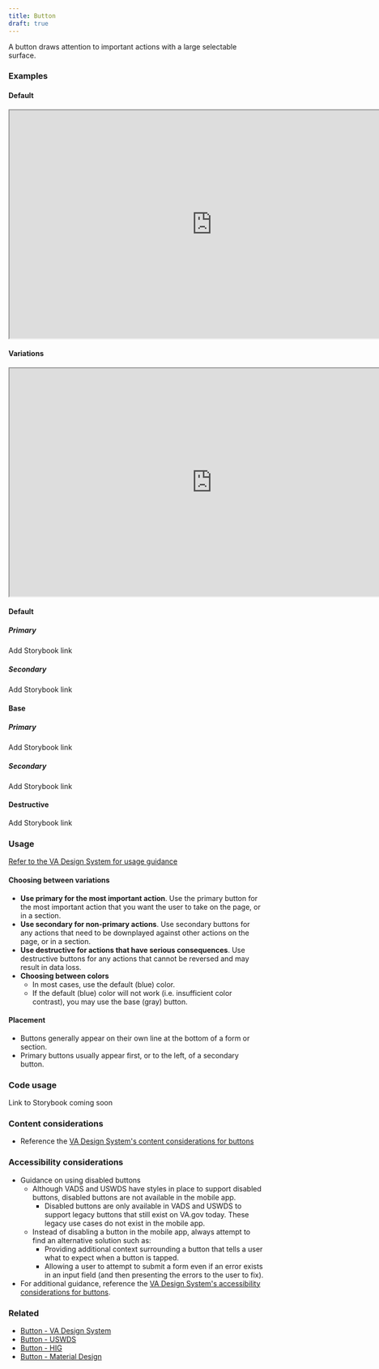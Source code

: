 ```yaml
---
title: Button
draft: true
---
```


A button draws attention to important actions with a large selectable surface.

### Examples

#### Default
<iframe width="800" height="450" alt="Image of master component in Figma showing light and dark mode" src="https://www.figma.com/embed?embed_host=share&url=https%3A%2F%2Fwww.figma.com/file/QVLPB3eOunmKrgQOuOt0SU/%F0%9F%93%90-DesignLibrary2.0---VAMobile?type=design&node-id=10341-3287&mode=design&t=itJXJkPhyWC7fqJm-4" allowfullscreen></iframe>

#### Variations
<iframe width="800" height="450" alt="Image of component examples in Figma" src="https://www.figma.com/embed?embed_host=share&url=https%3A%2F%2Fwww.figma.com/file/QVLPB3eOunmKrgQOuOt0SU/%F0%9F%93%90-DesignLibrary2.0---VAMobile?type=design&node-id=10341-3309&mode=design&t=itJXJkPhyWC7fqJm-4" allowfullscreen></iframe>

#### Default

##### Primary
Add Storybook link

##### Secondary
Add Storybook link

#### Base

##### Primary
Add Storybook link

##### Secondary
Add Storybook link

#### Destructive
Add Storybook link

### Usage
[Refer to the VA Design System for usage guidance](https://design.va.gov/components/button/)

#### Choosing between variations
* **Use primary for the most important action**. Use the primary button for the most important action that you want the user to take on the page, or in a section.
* **Use secondary for non-primary actions**. Use secondary buttons for any actions that need to be downplayed against other actions on the page, or in a section.
* **Use destructive for actions that have serious consequences**. Use destructive buttons for any actions that cannot be reversed and may result in data loss.
* **Choosing between colors**
    * In most cases, use the default (blue) color.
	* If the default (blue) color will not work (i.e. insufficient color contrast), you may use the base (gray) button.

#### Placement
* Buttons generally appear on their own line at the bottom of a form or section.
* Primary buttons usually appear first, or to the left, of a secondary button.

### Code usage
Link to Storybook coming soon

### Content considerations
* Reference the [VA Design System's content considerations for buttons](https://design.va.gov/components/alert#content-considerations)

### Accessibility considerations
* Guidance on using disabled buttons
    * Although VADS and USWDS have styles in place to support disabled buttons, disabled buttons are not available in the mobile app.
        * Disabled buttons are only available in VADS and USWDS to support legacy buttons that still exist on VA.gov today. These legacy use cases do not exist in the mobile app.
    * Instead of disabling a button in the mobile app, always attempt to find an alternative solution such as:
        * Providing additional context surrounding a button that tells a user what to expect when a button is tapped.
        * Allowing a user to attempt to submit a form even if an error exists in an input field (and then presenting the errors to the user to fix).
* For additional guidance, reference the [VA Design System's accessibility considerations for buttons](https://design.va.gov/components/button/#accessibility-considerations).

### Related
* [Button - VA Design System](https://design.va.gov/components/button/)
* [Button - USWDS](https://designsystem.digital.gov/components/button/)
* [Button - HIG](https://developer.apple.com/design/human-interface-guidelines/buttons)
* [Button - Material Design](https://m3.material.io/components/buttons/guidelines)